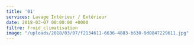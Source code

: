 ```yaml
---
title: '01'
services: Lavage Intérieur / Extérieur
date: 2018-03-07 00:00:00 +0000
filtre: froid_climatisation
image: "/uploads/2018/03/07/f2134611-6636-4883-b630-9d0847229611.jpg"
---
```

